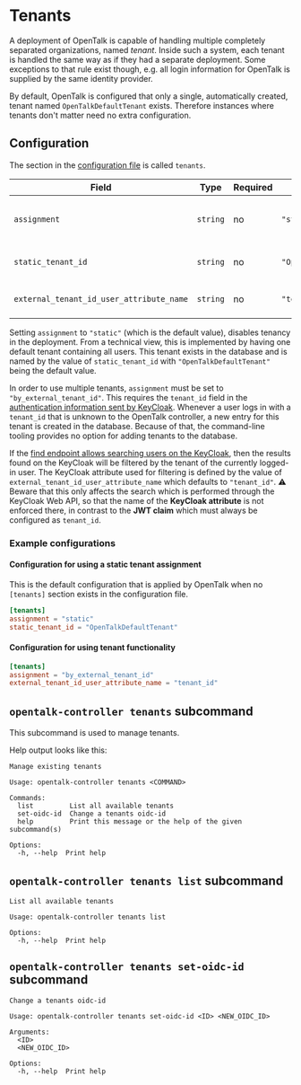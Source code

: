 # Tenants

A deployment of OpenTalk is capable of handling multiple completely separated
organizations, named *tenant*. Inside such a system, each tenant is handled the
same way as if they had a separate deployment. Some exceptions to that rule
exist though, e.g. all login information for OpenTalk is supplied by the same
identity provider.

By default, OpenTalk is configured that only a single, automatically created,
tenant named `OpenTalkDefaultTenant` exists. Therefore instances where tenants
don't matter need no extra configuration.

## Configuration

The section in the [configuration file](configuration.md) is called `tenants`.

| Field                                    | Type     | Required | Default value             | Description                                                                        |
| ---------------------------------------- | -------- | -------- | ------------------------- | ---------------------------------------------------------------------------------- |
| `assignment`                             | `string` | no       | `"static"`                | The method used to assign tenants. Either `"static"` or `"by_external_tenant_id"`. |
| `static_tenant_id`                       | `string` | no       | `"OpenTalkDefaultTenant"` | The tenant id used in the database when `assignment` is `"static"`.                |
| `external_tenant_id_user_attribute_name` | `string` | no       | `"tenant_id"`             | The attribute by which external user search is restricted to a tenant.             |

Setting `assignment` to `"static"` (which is the default value), disables
tenancy in the deployment. From a technical view, this is implemented by having
one default tenant containing all users. This tenant exists in the database and
is named by the value of `static_tenant_id` with `"OpenTalkDefaultTenant"` being
the default value.

In order to use multiple tenants, `assignment` must be set to
`"by_external_tenant_id"`. This requires the `tenant_id` field
in the [authentication information sent by KeyCloak](keycloak.md#jwt-fields-for-user-login).
Whenever a user logs in with a `tenant_id` that is unknown to the OpenTalk
controller, a new entry for this tenant is created in the database. Because of
that, the command-line tooling provides no option for adding tenants to the
database.

If the [find endpoint allows searching users on the KeyCloak](endpoints.md),
then the results found on the KeyCloak will be filtered by the tenant of the
currently logged-in user. The KeyCloak attribute used for filtering is defined
by the value of `external_tenant_id_user_attribute_name` which defaults to
`"tenant_id"`. :warning: Beware that this only affects the search which is
performed through the KeyCloak Web API, so that the name of the **KeyCloak
attribute** is not enforced there, in contrast to the **JWT claim** which must
always be configured as `tenant_id`.

### Example configurations

#### Configuration for using a static tenant assignment

This is the default configuration that is applied by OpenTalk when no
`[tenants]` section exists in the configuration file.

```toml
[tenants]
assignment = "static"
static_tenant_id = "OpenTalkDefaultTenant"
```

#### Configuration for using tenant functionality

```toml
[tenants]
assignment = "by_external_tenant_id"
external_tenant_id_user_attribute_name = "tenant_id"
```

## `opentalk-controller tenants` subcommand

This subcommand is used to manage tenants.

Help output looks like this:

<!-- begin:fromfile:text:cli-usage/opentalk-controller-tenants-help -->

```text
Manage existing tenants

Usage: opentalk-controller tenants <COMMAND>

Commands:
  list         List all available tenants
  set-oidc-id  Change a tenants oidc-id
  help         Print this message or the help of the given subcommand(s)

Options:
  -h, --help  Print help
```

<!-- end:fromfile:text:cli-usage/opentalk-controller-tenants-help -->

## `opentalk-controller tenants list` subcommand

<!-- begin:fromfile:text:cli-usage/opentalk-controller-tenants-list-help -->

```text
List all available tenants

Usage: opentalk-controller tenants list

Options:
  -h, --help  Print help
```

<!-- end:fromfile:text:cli-usage/opentalk-controller-tenants-list-help -->

## `opentalk-controller tenants set-oidc-id` subcommand

<!-- begin:fromfile:text:cli-usage/opentalk-controller-tenants-set-oidc-id-help -->

```text
Change a tenants oidc-id

Usage: opentalk-controller tenants set-oidc-id <ID> <NEW_OIDC_ID>

Arguments:
  <ID>
  <NEW_OIDC_ID>

Options:
  -h, --help  Print help
```

<!-- end:fromfile:text:cli-usage/opentalk-controller-tenants-set-oidc-id-help -->
